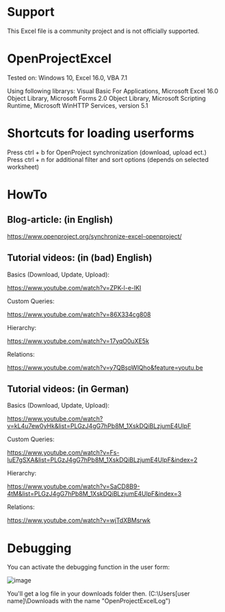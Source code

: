 # Support

This Excel file is a community project and is not officially supported.

# OpenProjectExcel

Tested on: Windows 10, Excel 16.0, VBA 7.1

Using following librarys: Visual Basic For Applications, Microsoft Excel 16.0 Object Library, Microsoft Forms 2.0 Object Library, Microsoft Scripting Runtime, Microsoft WinHTTP Services, version 5.1

# Shortcuts for loading userforms

Press ctrl + b for OpenProject synchronization (download, upload ect.)
Press ctrl + n for additional filter and sort options (depends on selected worksheet)

# HowTo

## Blog-article: (in English)

https://www.openproject.org/synchronize-excel-openproject/

## Tutorial videos: (in (bad) English)

Basics (Download, Update, Upload): 

https://www.youtube.com/watch?v=ZPK-l-e-lKI

Custom Queries: 

https://www.youtube.com/watch?v=86X334cg808

Hierarchy: 

https://www.youtube.com/watch?v=17yqO0uXE5k

Relations:

https://www.youtube.com/watch?v=y7QBspWlQho&feature=youtu.be

## Tutorial videos: (in German)

Basics (Download, Update, Upload): 

https://www.youtube.com/watch?v=kL4u7ew0yHk&list=PLGzJ4gG7hPb8M_1XskDQiBLzjumE4UlpF

Custom Queries: 

https://www.youtube.com/watch?v=Fs-luE7gSXA&list=PLGzJ4gG7hPb8M_1XskDQiBLzjumE4UlpF&index=2

Hierarchy: 

https://www.youtube.com/watch?v=SaCD8B9-4tM&list=PLGzJ4gG7hPb8M_1XskDQiBLzjumE4UlpF&index=3

Relations:

https://www.youtube.com/watch?v=wjTdXBMsrwk

# Debugging

You can activate the debugging function in the user form:

![image](https://user-images.githubusercontent.com/38315559/138328308-b064946b-1050-4326-9199-9191d82e7cf6.png)

You'll get a log file in your downloads folder then. (C:\Users[user name]\Downloads with the name "OpenProjectExcelLog")
